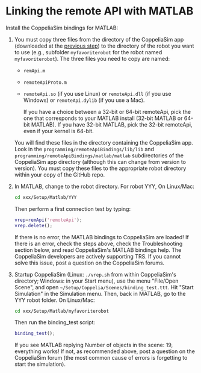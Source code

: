 # Linking the remote API with MATLAB

Install the CoppeliaSim bindings for MATLAB:

1.  You must copy three files from the directory of the CoppeliaSim app (downloaded at the [previous step](https://github.com/nvecoven/robotic_rework/tree/main/Setup/Coppelia)) to the directory of the robot you want to use (e.g., subfolder `myfavoriterobot` for the robot named `myfavoriterobot`). The three files you need to copy are named:
    *   `remApi.m`
    *   `remoteApiProto.m`
    *   `remoteApi.so` (if you use Linux) or `remoteApi.dll` (if you use Windows) or `remoteApi.dylib` (if you use a Mac).

        If you have a choice between a 32-bit or 64-bit remoteApi, pick the one that corresponds to your MATLAB install (32-bit MATLAB or 64-bit MATLAB). If you have 32-bit MATLAB, pick the 32-bit remoteApi, even if your kernel is 64-bit.

    You will find these files in the directory containing the CoppeliaSim app. Look in the `programming/remoteApiBindings/lib/lib` and `programming/remoteApiBindings/matlab/matlab` subdirectories of the CoppeliaSim app directory (although this can change from version to version). You must copy these files to the appropriate robot directory within your copy of the GitHub repo.

2.  In MATLAB, change to the robot directory. For robot YYY, On Linux/Mac:
    ```bash
    cd xxx/Setup/Matlab/YYY
    ```

    Then perform a first connection test by typing:
    ```matlab
    vrep=remApi('remoteApi');
    vrep.delete();
    ```

    If there is no error, the MATLAB bindings to CoppeliaSim are loaded! If there is an error, check the steps above, check the Troubleshooting section below, and read CoppeliaSim's MATLAB bindings help. The CoppeliaSim developers are actively supporting TRS. If you cannot solve this issue, post a question on the CoppeliaSim forums.

3.  Startup CoppeliaSim (Linux: `./vrep.sh` from within CoppeliaSim's directory; Windows: in your Start menu), use the menu "File/Open Scene", and open `~/Setup/Coppelia/Scenes/binding_test.ttt`. Hit "Start Simulation" in the Simulation menu.
Then, back in MATLAB, go to the YYY robot folder. On Linux/Mac:

    ```bash
    cd xxx/Setup/Matlab/myfavoriterobot
    ```

    Then run the binding_test script:
    ```matlab
    binding_test();
    ```

    If you see MATLAB replying Number of objects in the scene: 19, everything works! If not, as recommended above, post a question on the CoppeliaSim forum (the most common cause of errors is forgetting to start the simulation).
